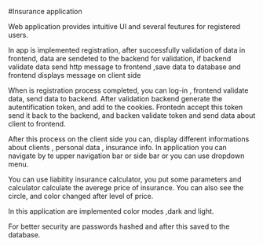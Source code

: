 #Insurance application

Web application provides intuitive UI and several feutures for registered users.

In app is implemented registration, after successfully validation of data in frontend, 
data are sendeted to the backend for validation, if backend validate data send http message to frontend ,save data to database
and frontend displays message on client side

When is registration process completed, you can log-in , frontend validate data, send data to backend. After validation 
backend generate the autentification token, and add to the cookies. Frontedn accept this token send it back to the backend,
and backen validate token and send data about client to frontend.

After this process on the client side you can, display different informations about clients , personal data , insurance info.
In application you can navigate by te upper navigation bar or side bar or you can use dropdown menu.

You can use liabitity insurance calculator, you put some parameters and calculator calculate the averege price of insurance.
You can also see the circle, and color changed after level of price.

In this application are implemented color modes ,dark and light.

For better security are passwords hashed and after this saved to the database.
